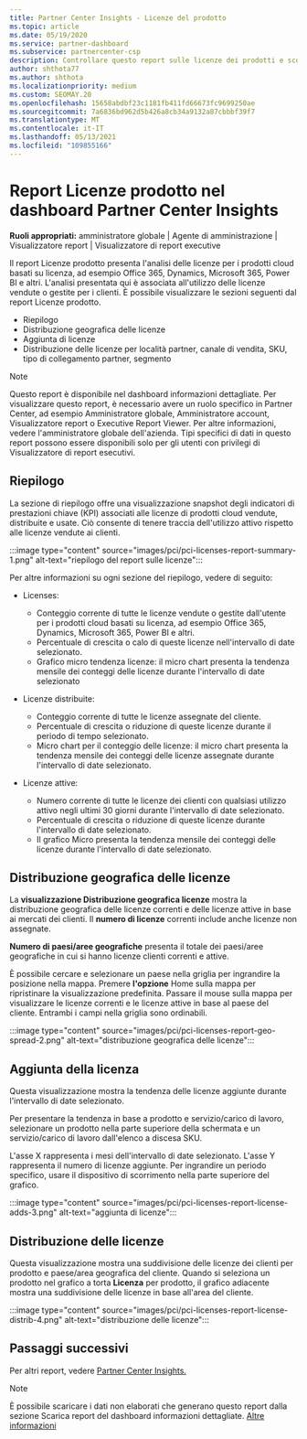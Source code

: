 ```yaml
---
title: Partner Center Insights - Licenze del prodotto
ms.topic: article
ms.date: 05/19/2020
ms.service: partner-dashboard
ms.subservice: partnercenter-csp
description: Controllare questo report sulle licenze dei prodotti e scoprire come migliorare i prodotti cloud basati su licenza venduti o gestiti per i clienti.
author: shthota77
ms.author: shthota
ms.localizationpriority: medium
ms.custom: SEOMAY.20
ms.openlocfilehash: 15658abdbf23c1181fb411fd66673fc9699250ae
ms.sourcegitcommit: 7a6836bd962d5b426a8cb34a9132a87cbbbf39f7
ms.translationtype: MT
ms.contentlocale: it-IT
ms.lasthandoff: 05/13/2021
ms.locfileid: "109855166"
---
```

# <a name="product-licenses-report-in-the-partner-center-insights-dashboard"></a>Report Licenze prodotto nel dashboard Partner Center Insights

**Ruoli appropriati:** amministratore globale | Agente di amministrazione | Visualizzatore report | Visualizzatore di report executive

Il report Licenze prodotto presenta l'analisi delle licenze per i prodotti cloud basati su licenza, ad esempio Office 365, Dynamics, Microsoft 365, Power BI e altri. L'analisi presentata qui è associata all'utilizzo delle licenze vendute o gestite per i clienti. È possibile visualizzare le sezioni seguenti dal report Licenze prodotto.

- Riepilogo
- Distribuzione geografica delle licenze
- Aggiunta di licenze
- Distribuzione delle licenze per località partner, canale di vendita, SKU, tipo di collegamento partner, segmento

 > [!NOTE]
 > Questo report è disponibile nel dashboard informazioni dettagliate. Per visualizzare questo report, è necessario avere un ruolo specifico in Partner Center, ad esempio Amministratore globale, Amministratore account, Visualizzatore report o Executive Report Viewer. Per altre informazioni, vedere l'amministratore globale dell'azienda. Tipi specifici di dati in questo report possono essere disponibili solo per gli utenti con privilegi di Visualizzatore di report esecutivi.

## <a name="summary"></a>Riepilogo

La sezione di riepilogo offre una visualizzazione snapshot degli indicatori di prestazioni chiave (KPI) associati alle licenze di prodotti cloud vendute, distribuite e usate. Ciò consente di tenere traccia dell'utilizzo attivo rispetto alle licenze vendute ai clienti.

:::image type="content" source="images/pci/pci-licenses-report-summary-1.png" alt-text="riepilogo del report sulle licenze":::

Per altre informazioni su ogni sezione del riepilogo, vedere di seguito:

- Licenses: 
  - Conteggio corrente di tutte le licenze vendute o gestite dall'utente per i prodotti cloud basati su licenza, ad esempio Office 365, Dynamics, Microsoft 365, Power BI e altri.
  - Percentuale di crescita o calo di queste licenze nell'intervallo di date selezionato.
  - Grafico micro tendenza licenze: il micro chart presenta la tendenza mensile dei conteggi delle licenze durante l'intervallo di date selezionato

- Licenze distribuite:
  - Conteggio corrente di tutte le licenze assegnate del cliente.
  - Percentuale di crescita o riduzione di queste licenze durante il periodo di tempo selezionato.
  - Micro chart per il conteggio delle licenze: il micro chart presenta la tendenza mensile dei conteggi delle licenze assegnate durante l'intervallo di date selezionato.

- Licenze attive: 
  - Numero corrente di tutte le licenze dei clienti con qualsiasi utilizzo attivo negli ultimi 30 giorni durante l'intervallo di date selezionato.
  - Percentuale di crescita o riduzione di queste licenze durante l'intervallo di date selezionato.
  - Il grafico Micro presenta la tendenza mensile dei conteggi delle licenze durante l'intervallo di date selezionato.

## <a name="geographical-spread-of-licenses"></a>Distribuzione geografica delle licenze

La **visualizzazione Distribuzione geografica licenze** mostra la distribuzione geografica delle licenze correnti e delle licenze attive in base ai mercati dei clienti. Il **numero di licenze** correnti include anche licenze non assegnate.

**Numero di paesi/aree geografiche** presenta il totale dei paesi/aree geografiche in cui si hanno licenze clienti correnti e attive.

È possibile cercare e selezionare un paese nella griglia per ingrandire la posizione nella mappa. Premere **l'opzione** Home sulla mappa per ripristinare la visualizzazione predefinita. Passare il mouse sulla mappa per visualizzare le licenze correnti e le licenze attive in base al paese del cliente. Entrambi i campi nella griglia sono ordinabili.

:::image type="content" source="images/pci/pci-licenses-report-geo-spread-2.png" alt-text="distribuzione geografica delle licenze":::

## <a name="license-adds"></a>Aggiunta della licenza

Questa visualizzazione mostra la tendenza delle licenze aggiunte durante l'intervallo di date selezionato. 

Per presentare la tendenza in base a prodotto e servizio/carico di lavoro, selezionare un prodotto nella parte superiore della schermata e un servizio/carico di lavoro dall'elenco a discesa SKU.

L'asse X rappresenta i mesi dell'intervallo di date selezionato. L'asse Y rappresenta il numero di licenze aggiunte. Per ingrandire un periodo specifico, usare il dispositivo di scorrimento nella parte superiore del grafico.

:::image type="content" source="images/pci/pci-licenses-report-license-adds-3.png" alt-text="aggiunta di licenze":::

## <a name="license-distribution"></a>Distribuzione delle licenze

Questa visualizzazione mostra una suddivisione delle licenze dei clienti per prodotto e paese/area geografica del cliente. Quando si seleziona un prodotto nel grafico a torta **Licenza** per prodotto, il grafico adiacente mostra una suddivisione delle licenze in base all'area del cliente.

:::image type="content" source="images/pci/pci-licenses-report-license-distrib-4.png" alt-text="distribuzione delle licenze":::

## <a name="next-steps"></a>Passaggi successivi

Per altri report, vedere [Partner Center Insights.](partner-center-insights.md)

>[!NOTE] 
> È possibile scaricare i dati non elaborati che generano questo report dalla sezione Scarica report del dashboard informazioni dettagliate. [Altre informazioni](pci-download-reports.md)
